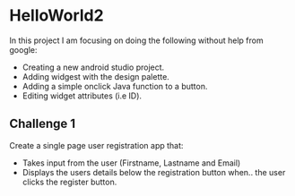 # HelloWorld2
In this project I am focusing on doing the following without help from google:
- Creating a new android studio project.
- Adding widgest with the design palette.
- Adding a simple onclick Java function to a button.
- Editing widget attributes (i.e ID).
## Challenge 1
Create a single page user registration app that:
- Takes input from the user (Firstname, Lastname and Email)
- Displays the users details below the registration button when..
the user clicks the register button.
